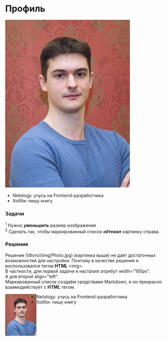# Профиль  
![Фото](img/Photo.jpg)
* Netology: учусь на Frontend-разработчика  
* Хобби: пишу книгу 


### Задачи
<sup>1</sup> Нужно ***уменьшить*** размер изображения\
<sup>2</sup> Сделать так, чтобы маркированный список ***обтекал*** картинку справа.

### Решение
Решение \!\[Фото](img/Photo.jpg) (картинка выше) не даёт достаточных возможностей для настройки.
Поэтому в качестве решения я воспользовался тегом __HTML__ \<img\>.\
В частности, для _первой задачи_ я настроил атрибут width="100px".\
А для _второй_ align="left".\
Маркированный список создаём средствами Markdown, и он прекрасно взаимодействует с __HTML__ тегом.  


<img src="img/Photo.jpg" width="100px" align="left">

  * Netology: учусь на Frontend-разработчика  
  * Хобби: пишу книгу


  

 
